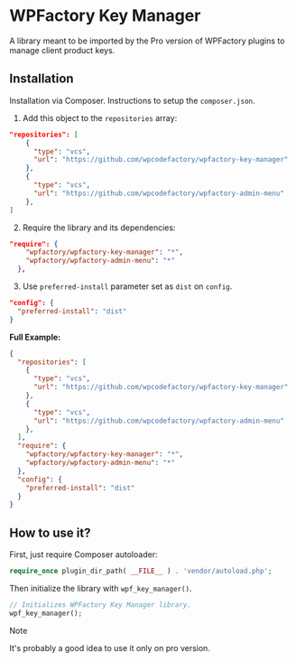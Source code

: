 # WPFactory Key Manager

A library meant to be imported by the Pro version of WPFactory plugins to manage client product keys.

## Installation

Installation via Composer. Instructions to setup the `composer.json`.

1. Add this object to the `repositories` array:

```json
"repositories": [    
    {
      "type": "vcs",
      "url": "https://github.com/wpcodefactory/wpfactory-key-manager"
    },
    {
      "type": "vcs",
      "url": "https://github.com/wpcodefactory/wpfactory-admin-menu"
    },
]
```

2. Require the library and its dependencies:

```json
"require": {    
    "wpfactory/wpfactory-key-manager": "*",    
    "wpfactory/wpfactory-admin-menu": "*"
  },
```

3. Use `preferred-install` parameter set as `dist` on `config`.

```json
"config": {
  "preferred-install": "dist"
}
```

**Full Example:**

```json
{
  "repositories": [    
    {
      "type": "vcs",
      "url": "https://github.com/wpcodefactory/wpfactory-key-manager"
    },
    {
      "type": "vcs",
      "url": "https://github.com/wpcodefactory/wpfactory-admin-menu"
    },
  ],
  "require": {    
    "wpfactory/wpfactory-key-manager": "*",
    "wpfactory/wpfactory-admin-menu": "*"
  },
  "config": {
    "preferred-install": "dist"
  }
}
```

## How to use it?
First, just require Composer autoloader:
```php
require_once plugin_dir_path( __FILE__ ) . 'vendor/autoload.php';
```

Then initialize the library with `wpf_key_manager()`.

```php
// Initializes WPFactory Key Manager library.
wpf_key_manager();
```

> [!NOTE]  
> It's probably a good idea to use it only on pro version.
